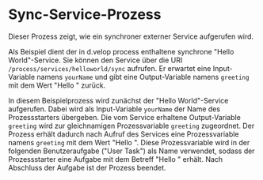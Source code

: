 # Sync-Service-Prozess

Dieser Prozess zeigt, wie ein synchroner externer Service aufgerufen wird.

Als Beispiel dient der in d.velop process enthaltene synchrone "Hello World"-Service.
Sie können den Service über die URI `/process/services/helloworld/sync` aufrufen.
Er erwartet eine Input-Variable namens `yourName` und gibt eine Output-Variable namens `greeting` mit dem Wert "Hello <yourName>" zurück.

In diesem Beispielprozess wird zunächst der "Hello World"-Service aufgerufen.
Dabei wird als Input-Variable `yourName` der Name des Prozessstarters übergeben.
Die vom Service erhaltene Output-Variable `greeting` wird zur gleichnamigen Prozessvariable `greeting` zugeordnet.
Der Prozess erhält dadurch nach Aufruf des Services eine Prozessvariable namens `greeting` mit dem Wert "Hello <Name des Prozessstarters>".
Diese Prozessvariable wird in der folgenden Benutzeraufgabe ("User Task") als Name verwendet, sodass der Prozessstarter eine Aufgabe mit dem Betreff "Hello <Name des Prozessstarters>" erhält.
Nach Abschluss der Aufgabe ist der Prozess beendet.
